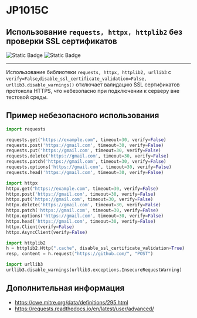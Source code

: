 # JP1015C
## Использование `requests, httpx, httplib2` без проверки SSL сертификатов

![Static Badge](https://img.shields.io/badge/%D0%A1%D1%82%D0%B5%D0%BF%D0%B5%D0%BD%D1%8C%20%D0%BA%D1%80%D0%B8%D1%82%D0%B8%D1%87%D0%BD%D0%BE%D1%81%D1%82%D0%B8-%D0%92%D1%8B%D1%81%D0%BE%D0%BA%D0%B0%D1%8F-crimson?style=for-the-badge)
![Static Badge](https://img.shields.io/badge/%D0%94%D0%BE%D1%81%D1%82%D0%BE%D0%B2%D0%B5%D1%80%D0%BD%D0%BE%D1%81%D1%82%D1%8C%20%D0%BE%D0%BF%D1%80%D0%B5%D0%B4%D0%B5%D0%BB%D0%B5%D0%BD%D0%B8%D1%8F-%D0%B2%D1%8B%D1%81%D0%BE%D0%BA%D0%B0%D1%8F-crimson?style=for-the-badge)

----

Использование библиотеки `requests, httpx, httplib2, urllib3` с `verify=False`,`disable_ssl_certificate_validation=False, urllib3.disable_warnings()` отключает валидацию SSL сертификатов протокола HTTPS, что небезопасно при подключении к серверу вне тестовой среды.

## Пример небезопасного использования

```python linenums="1"
import requests

requests.get("https://example.com", timeout=30, verify=False)
requests.post('https://gmail.com', timeout=30, verify=False)
requests.put('https://gmail.com', timeout=30, verify=False)
requests.delete('https://gmail.com', timeout=30, verify=False)
requests.patch('https://gmail.com', timeout=30, verify=False)
requests.options('https://gmail.com', timeout=30, verify=False)
requests.head('https://gmail.com', timeout=30, verify=False)

import httpx
httpx.get("https://example.com", timeout=30, verify=False)
httpx.post('https://gmail.com', timeout=30, verify=False)
httpx.put('https://gmail.com', timeout=30, verify=False)
httpx.delete('https://gmail.com', timeout=30, verify=False)
httpx.patch('https://gmail.com', timeout=30, verify=False)
httpx.options('https://gmail.com', timeout=30, verify=False)
httpx.head('https://gmail.com', timeout=30, verify=False)
httpx.Client(verify=False)
httpx.AsyncClient(verify=False)

import httplib2
h = httplib2.Http(".cache", disable_ssl_certificate_validation=True)
resp, content = h.request("https://github.com/", "POST")

import urllib3
urllib3.disable_warnings(urllib3.exceptions.InsecureRequestWarning)
```

## Дополнительная информация

* <https://cwe.mitre.org/data/definitions/295.html>
* <https://requests.readthedocs.io/en/latest/user/advanced/>
